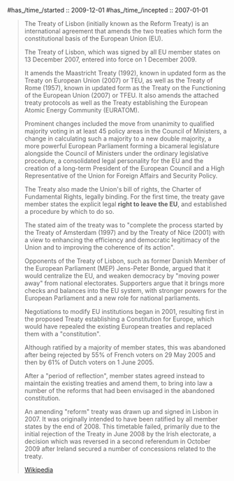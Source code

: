 
#has_/time_/started :: 2009-12-01 
#has_/time_/incepted :: 2007-01-01 

> The Treaty of Lisbon (initially known as the Reform Treaty) 
> is an international agreement that amends the two treaties 
> which form the constitutional basis of the European Union (EU). 
> 
> The Treaty of Lisbon, which was signed by all EU member states on 13 December 2007, 
> entered into force on 1 December 2009. 
> 
> It amends the Maastricht Treaty (1992), 
> known in updated form as the Treaty on European Union (2007) or TEU, 
> as well as the Treaty of Rome (1957), known in updated form as the 
> Treaty on the Functioning of the European Union (2007) or TFEU. 
> It also amends the attached treaty protocols 
> as well as the Treaty establishing the European Atomic Energy Community (EURATOM).
>
> Prominent changes included the move from unanimity to qualified majority voting 
> in at least 45 policy areas in the Council of Ministers, 
> a change in calculating such a majority to a new double majority, 
> a more powerful European Parliament 
> forming a bicameral legislature alongside the Council of Ministers 
> under the ordinary legislative procedure, 
> a consolidated legal personality for the EU 
> and the creation of a long-term President of the European Council 
> and a High Representative of the Union for Foreign Affairs and Security Policy. 
> 
> The Treaty also made the Union's bill of rights, 
> the Charter of Fundamental Rights, legally binding. 
> For the first time, the treaty gave member states the explicit legal __right to leave the EU__, 
> and established a procedure by which to do so.
>
> The stated aim of the treaty was to "complete the process 
> started by the Treaty of Amsterdam (1997) and by the Treaty of Nice (2001) 
> with a view to enhancing the efficiency and democratic legitimacy of the Union 
> and to improving the coherence of its action". 
> 
> Opponents of the Treaty of Lisbon, 
> such as former Danish Member of the European Parliament (MEP) Jens-Peter Bonde, 
> argued that it would centralize the EU, and weaken democracy 
> by "moving power away" from national electorates. 
> Supporters argue that it brings more checks and balances into the EU system, 
> with stronger powers for the European Parliament and a new role for national parliaments.
>
> Negotiations to modify EU institutions began in 2001, 
> resulting first in the proposed Treaty establishing a Constitution for Europe, 
> which would have repealed the existing European treaties 
> and replaced them with a "constitution". 
> 
> Although ratified by a majority of member states, this was abandoned 
> after being rejected by 55% of French voters on 29 May 2005 and 
> then by 61% of Dutch voters on 1 June 2005. 
> 
> After a "period of reflection", member states agreed instead 
> to maintain the existing treaties and amend them, 
> to bring into law a number of the reforms 
> that had been envisaged in the abandoned constitution. 
> 
> An amending "reform" treaty was drawn up and signed in Lisbon in 2007. 
> It was originally intended to have been ratified by all member states by the end of 2008. 
> This timetable failed, primarily due to the initial rejection of the Treaty 
> in June 2008 by the Irish electorate, 
> a decision which was reversed in a second referendum in October 2009 
> after Ireland secured a number of concessions related to the treaty.
>
> [Wikipedia](https://en.wikipedia.org/wiki/Treaty%20of%20Lisbon)



